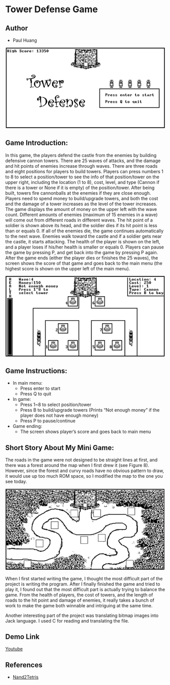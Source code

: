 # Tower Defense Game

## Author
- Paul Huang

![](./img/f1)
## Game Introduction:
In this game, the players defend the castle from the enemies by building defensive cannon towers. There are 25 waves of attacks, and the damage and hit points of enemies increase through waves. There are three roads and eight positions for players to build towers. Players can press numbers 1 to 8 to select a position/tower to see the info of that position/tower on the upper right, including the location (1 to 8), cost, level, and type (Cannon if there is a tower or None if it is empty) of the position/tower. After being built, towers fire cannonballs at the enemies if they are close enough. Players need to spend money to build/upgrade towers, and both the cost and the damage of a tower increases as the level of the tower increases. The game displays the amount of money on the upper left with the wave count. Different amounts of enemies (maximum of 15 enemies in a wave) will come out from different roads in different waves. The hit point of a soldier is shown above its head, and the soldier dies if its hit point is less than or equals 0. If all of the enemies die, the game continues automatically to the next wave. Enemies walk toward the castle and if a soldier gets near the castle, it starts attacking. The health of the player is shown on the left, and a player loses if his/her health is smaller or equals 0. Players can pause the game by pressing P, and get back into the game by pressing P again. After the game ends (either the player dies or finishes the 25 waves), the screen shows the score of that game and goes back to the main menu (the highest score is shown on the upper left of the main menu).

![](./img/f2)

## Game Instructions:
- In main menu:
    - Press enter to start
    - Press Q to quit
- In game:
    - Press 1~8 to select position/tower
    - Press B to build/upgrade towers (Prints “Not enough money” if the player does not have enough money)
    - Press P to pause/continue
- Game ending:
    - The screen shows player’s score and goes back to main menu

## Short Story About My Mini Game:
The roads in the game were not designed to be straight lines at first, and there was a forest around the map when I first drew it (see Figure 8). However, since the forest and curvy roads have no obvious pattern to draw, it would use up too much ROM space, so I modified the map to the one you see today.

![](./img/f3)

When I first started writing the game, I thought the most difficult part of the project is writing the program. After I finally finished the game and tried to play it, I found out that the most difficult part is actually trying to balance the game. From the health of players, the cost of towers, and the length of roads to the hit point and damage of enemies, it really takes a bunch of work to make the game both winnable and intriguing at the same time.

Another interesting part of the project was translating bitmap images into Jack language. I used C for reading and translating the file.

## Demo Link
[Youtube](https://www.youtube.com/watch?v=UtlRthFu4qo)

## References
- [Nand2Tetris](https://www.nand2tetris.org/)
